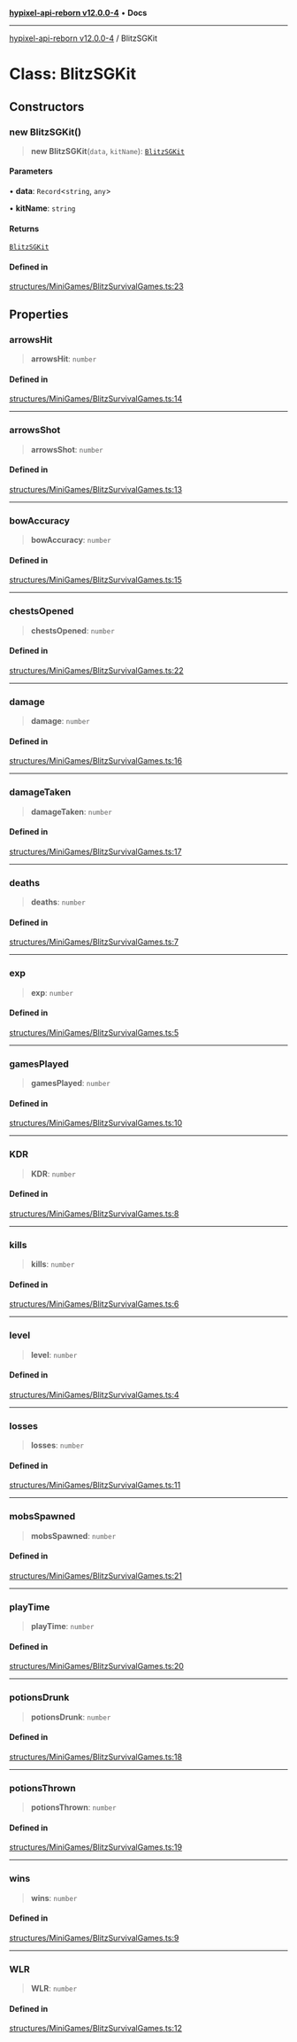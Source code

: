 [**hypixel-api-reborn v12.0.0-4**](../README.md) • **Docs**

***

[hypixel-api-reborn v12.0.0-4](../globals.md) / BlitzSGKit

# Class: BlitzSGKit

## Constructors

### new BlitzSGKit()

> **new BlitzSGKit**(`data`, `kitName`): [`BlitzSGKit`](BlitzSGKit.md)

#### Parameters

• **data**: `Record`\<`string`, `any`\>

• **kitName**: `string`

#### Returns

[`BlitzSGKit`](BlitzSGKit.md)

#### Defined in

[structures/MiniGames/BlitzSurvivalGames.ts:23](https://github.com/Kathund/REBORN-docs-TEST/blob/1c14a4fa83649d1c26475bdd62d394bf5095b016/src/structures/MiniGames/BlitzSurvivalGames.ts#L23)

## Properties

### arrowsHit

> **arrowsHit**: `number`

#### Defined in

[structures/MiniGames/BlitzSurvivalGames.ts:14](https://github.com/Kathund/REBORN-docs-TEST/blob/1c14a4fa83649d1c26475bdd62d394bf5095b016/src/structures/MiniGames/BlitzSurvivalGames.ts#L14)

***

### arrowsShot

> **arrowsShot**: `number`

#### Defined in

[structures/MiniGames/BlitzSurvivalGames.ts:13](https://github.com/Kathund/REBORN-docs-TEST/blob/1c14a4fa83649d1c26475bdd62d394bf5095b016/src/structures/MiniGames/BlitzSurvivalGames.ts#L13)

***

### bowAccuracy

> **bowAccuracy**: `number`

#### Defined in

[structures/MiniGames/BlitzSurvivalGames.ts:15](https://github.com/Kathund/REBORN-docs-TEST/blob/1c14a4fa83649d1c26475bdd62d394bf5095b016/src/structures/MiniGames/BlitzSurvivalGames.ts#L15)

***

### chestsOpened

> **chestsOpened**: `number`

#### Defined in

[structures/MiniGames/BlitzSurvivalGames.ts:22](https://github.com/Kathund/REBORN-docs-TEST/blob/1c14a4fa83649d1c26475bdd62d394bf5095b016/src/structures/MiniGames/BlitzSurvivalGames.ts#L22)

***

### damage

> **damage**: `number`

#### Defined in

[structures/MiniGames/BlitzSurvivalGames.ts:16](https://github.com/Kathund/REBORN-docs-TEST/blob/1c14a4fa83649d1c26475bdd62d394bf5095b016/src/structures/MiniGames/BlitzSurvivalGames.ts#L16)

***

### damageTaken

> **damageTaken**: `number`

#### Defined in

[structures/MiniGames/BlitzSurvivalGames.ts:17](https://github.com/Kathund/REBORN-docs-TEST/blob/1c14a4fa83649d1c26475bdd62d394bf5095b016/src/structures/MiniGames/BlitzSurvivalGames.ts#L17)

***

### deaths

> **deaths**: `number`

#### Defined in

[structures/MiniGames/BlitzSurvivalGames.ts:7](https://github.com/Kathund/REBORN-docs-TEST/blob/1c14a4fa83649d1c26475bdd62d394bf5095b016/src/structures/MiniGames/BlitzSurvivalGames.ts#L7)

***

### exp

> **exp**: `number`

#### Defined in

[structures/MiniGames/BlitzSurvivalGames.ts:5](https://github.com/Kathund/REBORN-docs-TEST/blob/1c14a4fa83649d1c26475bdd62d394bf5095b016/src/structures/MiniGames/BlitzSurvivalGames.ts#L5)

***

### gamesPlayed

> **gamesPlayed**: `number`

#### Defined in

[structures/MiniGames/BlitzSurvivalGames.ts:10](https://github.com/Kathund/REBORN-docs-TEST/blob/1c14a4fa83649d1c26475bdd62d394bf5095b016/src/structures/MiniGames/BlitzSurvivalGames.ts#L10)

***

### KDR

> **KDR**: `number`

#### Defined in

[structures/MiniGames/BlitzSurvivalGames.ts:8](https://github.com/Kathund/REBORN-docs-TEST/blob/1c14a4fa83649d1c26475bdd62d394bf5095b016/src/structures/MiniGames/BlitzSurvivalGames.ts#L8)

***

### kills

> **kills**: `number`

#### Defined in

[structures/MiniGames/BlitzSurvivalGames.ts:6](https://github.com/Kathund/REBORN-docs-TEST/blob/1c14a4fa83649d1c26475bdd62d394bf5095b016/src/structures/MiniGames/BlitzSurvivalGames.ts#L6)

***

### level

> **level**: `number`

#### Defined in

[structures/MiniGames/BlitzSurvivalGames.ts:4](https://github.com/Kathund/REBORN-docs-TEST/blob/1c14a4fa83649d1c26475bdd62d394bf5095b016/src/structures/MiniGames/BlitzSurvivalGames.ts#L4)

***

### losses

> **losses**: `number`

#### Defined in

[structures/MiniGames/BlitzSurvivalGames.ts:11](https://github.com/Kathund/REBORN-docs-TEST/blob/1c14a4fa83649d1c26475bdd62d394bf5095b016/src/structures/MiniGames/BlitzSurvivalGames.ts#L11)

***

### mobsSpawned

> **mobsSpawned**: `number`

#### Defined in

[structures/MiniGames/BlitzSurvivalGames.ts:21](https://github.com/Kathund/REBORN-docs-TEST/blob/1c14a4fa83649d1c26475bdd62d394bf5095b016/src/structures/MiniGames/BlitzSurvivalGames.ts#L21)

***

### playTime

> **playTime**: `number`

#### Defined in

[structures/MiniGames/BlitzSurvivalGames.ts:20](https://github.com/Kathund/REBORN-docs-TEST/blob/1c14a4fa83649d1c26475bdd62d394bf5095b016/src/structures/MiniGames/BlitzSurvivalGames.ts#L20)

***

### potionsDrunk

> **potionsDrunk**: `number`

#### Defined in

[structures/MiniGames/BlitzSurvivalGames.ts:18](https://github.com/Kathund/REBORN-docs-TEST/blob/1c14a4fa83649d1c26475bdd62d394bf5095b016/src/structures/MiniGames/BlitzSurvivalGames.ts#L18)

***

### potionsThrown

> **potionsThrown**: `number`

#### Defined in

[structures/MiniGames/BlitzSurvivalGames.ts:19](https://github.com/Kathund/REBORN-docs-TEST/blob/1c14a4fa83649d1c26475bdd62d394bf5095b016/src/structures/MiniGames/BlitzSurvivalGames.ts#L19)

***

### wins

> **wins**: `number`

#### Defined in

[structures/MiniGames/BlitzSurvivalGames.ts:9](https://github.com/Kathund/REBORN-docs-TEST/blob/1c14a4fa83649d1c26475bdd62d394bf5095b016/src/structures/MiniGames/BlitzSurvivalGames.ts#L9)

***

### WLR

> **WLR**: `number`

#### Defined in

[structures/MiniGames/BlitzSurvivalGames.ts:12](https://github.com/Kathund/REBORN-docs-TEST/blob/1c14a4fa83649d1c26475bdd62d394bf5095b016/src/structures/MiniGames/BlitzSurvivalGames.ts#L12)

